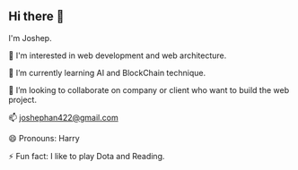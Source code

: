 ## Hi there 👋
I'm Joshep.

👀 I'm interested in web development and web architecture.

🌱 I’m currently learning AI and BlockChain technique.

💞️ I’m looking to collaborate on company or client who want to build the web project.

📫 joshephan422@gmail.com

😄 Pronouns: Harry

⚡ Fun fact: I like to play Dota and Reading.
